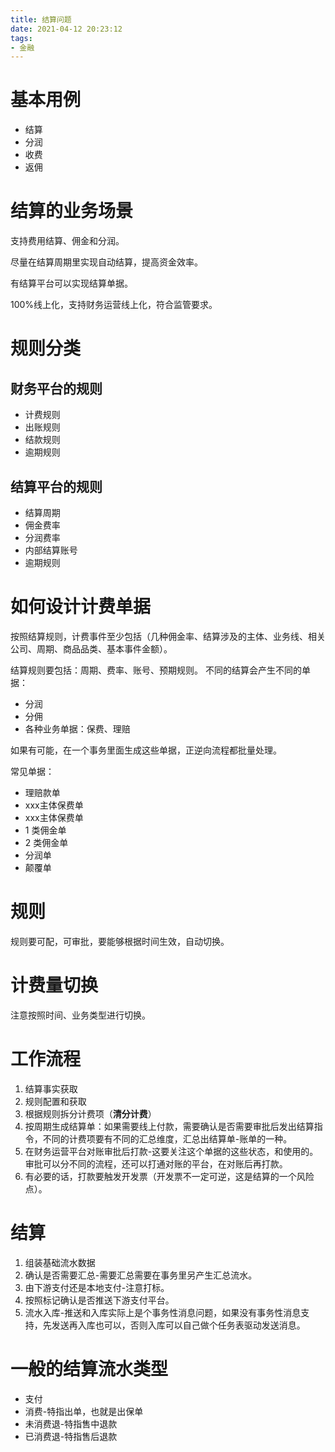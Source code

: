 ```yaml
---
title: 结算问题
date: 2021-04-12 20:23:12
tags:
- 金融
---
```

# 基本用例

- 结算
- 分润
- 收费
- 返佣

# 结算的业务场景

支持费用结算、佣金和分润。

尽量在结算周期里实现自动结算，提高资金效率。

有结算平台可以实现结算单据。

100%线上化，支持财务运营线上化，符合监管要求。

# 规则分类

## 财务平台的规则
- 计费规则
- 出账规则
- 结款规则
- 逾期规则

## 结算平台的规则

- 结算周期
- 佣金费率
- 分润费率
- 内部结算账号
- 逾期规则

# 如何设计计费单据

按照结算规则，计费事件至少包括（几种佣金率、结算涉及的主体、业务线、相关公司、周期、商品品类、基本事件金额）。

结算规则要包括：周期、费率、账号、预期规则。
不同的结算会产生不同的单据：
- 分润
- 分佣
- 各种业务单据：保费、理赔

如果有可能，在一个事务里面生成这些单据，正逆向流程都批量处理。

常见单据：

- 理赔款单
- xxx主体保费单
- xxx主体保费单
- 1 类佣金单
- 2 类佣金单
- 分润单
- 颠覆单

# 规则

规则要可配，可审批，要能够根据时间生效，自动切换。

# 计费量切换

注意按照时间、业务类型进行切换。

# 工作流程

1. 结算事实获取
2. 规则配置和获取
3. 根据规则拆分计费项（**清分计费**）
4. 按周期生成结算单：如果需要线上付款，需要确认是否需要审批后发出结算指令，不同的计费项要有不同的汇总维度，汇总出结算单-账单的一种。
5. 在财务运营平台对账审批后打款-这要关注这个单据的这些状态，和使用的。审批可以分不同的流程，还可以打通对账的平台，在对账后再打款。
6. 有必要的话，打款要触发开发票（开发票不一定可逆，这是结算的一个风险点）。

# 结算

1. 组装基础流水数据
2. 确认是否需要汇总-需要汇总需要在事务里另产生汇总流水。
3. 由下游支付还是本地支付-注意打标。
4. 按照标记确认是否推送下游支付平台。
5. 流水入库-推送和入库实际上是个事务性消息问题，如果没有事务性消息支持，先发送再入库也可以，否则入库可以自己做个任务表驱动发送消息。

# 一般的结算流水类型

- 支付
- 消费-特指出单，也就是出保单
- 未消费退-特指售中退款
- 已消费退-特指售后退款
